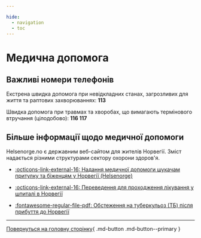 ```yaml
---

hide:
  - navigation
  - toc
---
```


# Медична допомога

## Важливі номери телефонів 

Екстрена швидка допомога при невідкладних станах, загрозливих для життя та раптових захворюваннях: __113__

Швидка допомога при травмах та хворобах, що вимагають термінового втручання (цілодобово): __116 117__


## Більше інформації щодо медичної допомоги

Helsenorge.no є державним веб-сайтом для жителів Норвегії. Зміст надається різними структурами сектору охорони здоров'я.

- [:octicons-link-external-16: Надання медичної допомоги шукачам притулку та біженцям у Норвегії (Helsenorge)](https://www.helsenorge.no/uk/utlendinger-i-norge/helsehjelp-for-asylsokere-og-flyktninger-i-norge/)

- [:octicons-link-external-16: Переведення для проходження лікування у шпиталі в Норвегії](https://www.helsenorge.no/uk/utlendinger-i-norge/helsehjelp-for-asylsokere-og-flyktninger-i-norge/overforing-til-sykehus-i-norge/)

- [:fontawesome-regular-file-pdf: Обстеження на туберкульоз (ТБ) після прибуття до Норвегії](https://www.fhi.no/contentassets/1d5f19a4669b4a5b8ef8704da8ef6060/vedlegg/tuberkuloseundersokelse-ukrainsk.pdf)



---

[Повернуться на головну сторінку](index.md){ .md-button .md-button--primary }